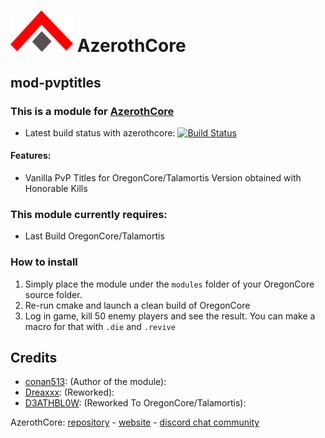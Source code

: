 # ![logo](https://raw.githubusercontent.com/azerothcore/azerothcore.github.io/master/images/logo-github.png) AzerothCore
## mod-pvptitles 
### This is a module for [AzerothCore](http://www.azerothcore.org)
- Latest build status with azerothcore: [![Build Status](https://travis-ci.org/azerothcore/mod-pvp-titles.svg?branch=master)](https://travis-ci.org/azerothcore/mod-pvp-titles)
#### Features:
- Vanilla PvP Titles for OregonCore/Talamortis Version obtained with Honorable Kills

### This module currently requires:
- Last Build OregonCore/Talamortis

### How to install
1. Simply place the module under the `modules` folder of your OregonCore source folder.
2. Re-run cmake and launch a clean build of OregonCore
3. Log in game, kill 50 enemy players and see the result. You can make a macro for that with `.die` and `.revive`


## Credits
* [conan513](https://github.com/conan513): (Author of the module):
* [Dreaxxx](https://github.com/Dreaxxx/mod-pvptitles): (Reworked):
* [D3ATHBL0W](https://github.com/d3athbl0w): (Reworked To OregonCore/Talamortis):


AzerothCore: [repository](https://github.com/azerothcore) - [website](http://azerothcore.org/) - [discord chat community](https://discord.gg/PaqQRkd)
